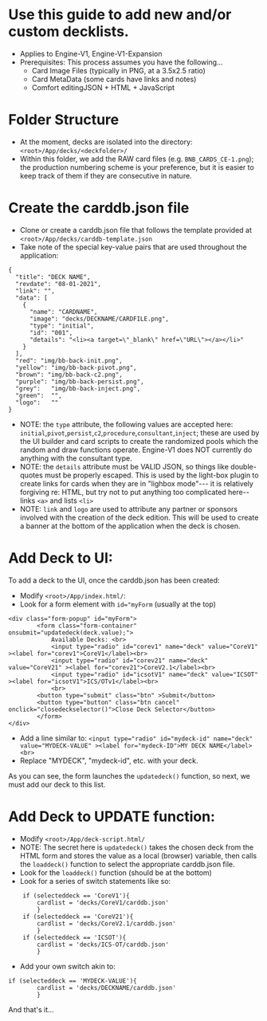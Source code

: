 # Use this guide to add new and/or custom decklists. 
- Applies to Engine-V1, Engine-V1-Expansion
- Prerequisites:  This process assumes you have the following...
  - Card Image Files (typically in PNG, at a 3.5x2.5 ratio)
  - Card MetaData (some cards have links and notes)
  - Comfort editingJSON +  HTML + JavaScript

# Folder Structure
- At the moment, decks are isolated into the directory: `<root>/App/decks/<deckfolder>/`
- Within this folder, we add the RAW card files (e.g. `BNB_CARDS_CE-1.png`); the production numbering scheme is your preference, but it is easier to keep track of them if they are consecutive in nature.

# Create the carddb.json file
- Clone or create a carddb.json file that follows the template provided at `<root>/App/decks/carddb-template.json`
- Take note of the special key-value pairs that are used throughout the application:
```
{
  "title": "DECK NAME",
  "revdate": "08-01-2021",
  "link": "",
  "data": [
    {
      "name": "CARDNAME",
      "image": "decks/DECKNAME/CARDFILE.png",
      "type": "initial",
      "id": "001",
      "details": "<li><a target=\"_blank\" href=\"URL\"></a></li>"
    }
  ],
  "red": "img/bb-back-init.png",
  "yellow": "img/bb-back-pivot.png",
  "brown": "img/bb-back-c2.png",
  "purple": "img/bb-back-persist.png",
  "grey":   "img/bb-back-inject.png",
  "green":  "",
  "logo":   ""
}
```
- NOTE: the `type` attribute, the following values are accepted here: `initial`,`pivot`,`persist`,`c2`,`procedure`,`consultant`,`inject`; these are used by the UI builder and card scripts to create the randomized pools which the random and draw functions operate. Engine-V1 does NOT currently do anything with the consultant type.
- NOTE: the `details` attribute must be VALID JSON, so things like double-quotes must be properly escaped. This is used by the light-box plugin to create links for cards when they are in "lighbox mode"--- it is relatively forgiving re: HTML, but try not to put anything too complicated here-- links `<a>` and lists `<li>`
- NOTE: `link` and `logo` are used to attribute any partner or sponsors involved with the creation of the deck edition. This will be used to create a banner at the bottom of the application when the deck is chosen.

# Add Deck to UI:
To add a deck to the UI, once the carddb.json has been created:
- Modify `<root>/App/index.html/`:
- Look for a form element with `id="myForm` (usually at the top)
```
<div class="form-popup" id="myForm">
        <form class="form-container" onsubmit="updatedeck(deck.value);">
            Available Decks: <br>
            <input type="radio" id="corev1" name="deck" value="CoreV1" ><label for="corev1">CoreV1</label><br>
            <input type="radio" id="corev21" name="deck" value="CoreV21" ><label for="corev21">CoreV2.1</label><br>
            <input type="radio" id="icsotV1" name="deck" value="ICSOT" ><label for="icsotV1">ICS/OTv1</label><br>
            <br>
        <button type="submit" class="btn" >Submit</button>
        <button type="button" class="btn cancel" onclick="closedeckselector()">Close Deck Selector</button>
        </form>
</div>
```
- Add a line similar to: `<input type="radio" id="mydeck-id" name="deck" value="MYDECK-VALUE" ><label for="mydeck-ID">MY DECK NAME</label><br>`
- Replace "MYDECK", "mydeck-id", etc. with your deck.

As you can see, the form launches the `updatedeck()` function, so next, we must add our deck to this list.

# Add Deck to UPDATE function:
- Modify `<root>/App/deck-script.html/`
- NOTE: The secret here is `updatedeck()` takes the chosen deck from the HTML form and stores the value as a local (browser) variable, then calls the `loaddeck()` function to select the appropriate carddb.json file. 
- Look for the `loaddeck()` function (should be at the bottom)
- Look for a series of switch statements like so:
```
    if (selecteddeck == 'CoreV1'){
        cardlist = 'decks/CoreV1/carddb.json'
        }
    if (selecteddeck == 'CoreV21'){
        cardlist = 'decks/CoreV2.1/carddb.json'
        }
    if (selecteddeck == 'ICSOT'){
        cardlist = 'decks/ICS-OT/carddb.json'
        }
```
- Add your own switch akin to:
```
if (selecteddeck == 'MYDECK-VALUE'){
        cardlist = 'decks/DECKNAME/carddb.json'
        }
```

And that's it...